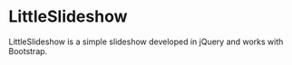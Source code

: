 # LittleSlideshow
LittleSlideshow is a simple slideshow developed in jQuery and works with Bootstrap.
